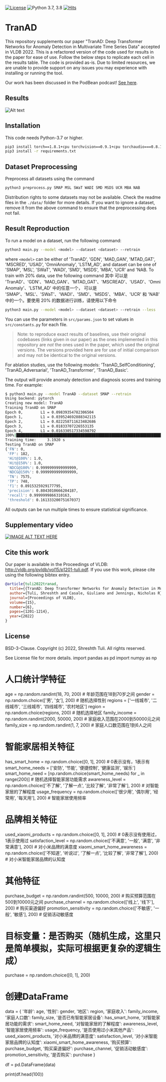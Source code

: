 [![License](https://img.shields.io/badge/License-BSD%203--Clause-red.svg)](https://github.com/imperial-qore/TranAD/blob/master/LICENSE)
![Python 3.7, 3.8](https://img.shields.io/badge/python-3.7%20%7C%203.8-blue.svg)
[![Hits](https://hits.seeyoufarm.com/api/count/incr/badge.svg?url=https%3A%2F%2Fgithub.com%2Fimperial-qore%2FTranAD&count_bg=%23FFC401&title_bg=%23555555&icon=&icon_color=%23E7E7E7&title=hits&edge_flat=false)](https://hits.seeyoufarm.com)

# TranAD
This repository supplements our paper "TranAD: Deep Transformer Networks for Anomaly Detection in Multivariate Time Series Data" accepted in VLDB 2022. This is a refactored version of the code used for results in the paper for ease of use. Follow the below steps to replicate each cell in the results table. The code is provided as-is. Due to limited resources, we are unable to provide support on any issues you may experience with installing or running the tool.

Our work has been discussed in the PodBean podcast! [See here](https://papersread.ai/e/tranad-deep-transformer-networks-for-anomaly-detection-in-multivariate-time-series-data-1663142096/). 

## Results
![Alt text](results/main.PNG?raw=true "results")

## Installation
This code needs Python-3.7 or higher.
```bash
pip3 install torch==1.8.1+cpu torchvision==0.9.1+cpu torchaudio===0.8.1 -f https://download.pytorch.org/whl/torch_stable.html
pip3 install -r requirements.txt
```

## Dataset Preprocessing
Preprocess all datasets using the command
```bash
python3 preprocess.py SMAP MSL SWaT WADI SMD MSDS UCR MBA NAB
```
Distribution rights to some datasets may not be available. Check the readme files in the `./data/` folder for more details. If you want to ignore a dataset, remove it from the above command to ensure that the preprocessing does not fail.

## Result Reproduction
To run a model on a dataset, run the following command:
```bash
python3 main.py --model <model> --dataset <dataset> --retrain
```
where `<model>` can be either of 'TranAD', 'GDN', 'MAD_GAN', 'MTAD_GAT', 'MSCRED', 'USAD', 'OmniAnomaly', 'LSTM_AD', and dataset can be one of 'SMAP', 'MSL', 'SWaT', 'WADI', 'SMD', 'MSDS', 'MBA', 'UCR' and 'NAB. To train with 20% data, use the following command 
其中 <model> 可以是 'TranAD'、'GDN'、'MAD_GAN'、'MTAD_GAT'、'MSCREAD'、'USAD'、'OmniAnomaly'、'LSTM_AD' 中的任意一个，<dataset> 可以是 'SMAP'、'MSL'、'SWaT'、'WADI'、'SMD'、'MSDS'、'MBA'、'UCR' 和 'NAB' 中的一个。要使用 20% 的数据进行训练，请使用以下命令
```bash
python3 main.py --model <model> --dataset <dataset> --retrain --less
```
You can use the parameters in `src/params.json` to set values in `src/constants.py` for each file. 

> Note: to reproduce exact results of baselines, use their original codebases (links given in our paper) as the ones implemented in this repository are *not* the ones used in the paper, which used the original versions. The versions provided here are for use of initial comparison and may not be identical to the original versions.

For ablation studies, use the following models: 'TranAD_SelfConditioning', 'TranAD_Adversarial', 'TranAD_Transformer', 'TranAD_Basic'.

The output will provide anomaly detection and diagnosis scores and training time. For example:
```bash
$ python3 main.py --model TranAD --dataset SMAP --retrain 
Using backend: pytorch
Creating new model: TranAD
Training TranAD on SMAP
Epoch 0,        L1 = 0.09839354782306504
Epoch 1,        L1 = 0.039524692888342115
Epoch 2,        L1 = 0.022258711623482686
Epoch 3,        L1 = 0.01833707226553135
Epoch 4,        L1 = 0.016330517334598792
100%|███████████████████████████████████████████████████████████████████| 5/5 [00:03<00:00,  1.57it/s]
Training time:     3.1920 s
Testing TranAD on SMAP
{'FN': 0,
 'FP': 182,
 'Hit@100%': 1.0,
 'Hit@150%': 1.0,
 'NDCG@100%': 0.9999999999999999,
 'NDCG@150%': 0.9999999999999999,
 'TN': 7575,
 'TP': 748,
 'f1': 0.8915325929177795,
 'precision': 0.8043010666204187,
 'recall': 0.9999999866310163,
 'threshold': 0.16133320075167037}
```

All outputs can be run multiple times to ensure statistical significance. 

## Supplementary video

[![IMAGE ALT TEXT HERE](https://img.youtube.com/vi/b2fSzneXPsg/0.jpg)](https://www.youtube.com/watch?v=b2fSzneXPsg)

## Cite this work

Our paper is available in the Proceedings of VLDB: http://vldb.org/pvldb/vol15/p1201-tuli.pdf.
If you use this work, please cite using the following bibtex entry.
```bibtex
@article{tuli2022tranad,
  title={{TranAD: Deep Transformer Networks for Anomaly Detection in Multivariate Time Series Data}},
  author={Tuli, Shreshth and Casale, Giuliano and Jennings, Nicholas R},
  journal={Proceedings of VLDB},
  volume={15},
  number={6},
  pages={1201-1214},
  year={2022}
}
```

## License

BSD-3-Clause. 
Copyright (c) 2022, Shreshth Tuli.
All rights reserved.

See License file for more details.
import pandas as pd
import numpy as np

# 人口统计学特征
age = np.random.randint(18, 70, 200)  # 年龄范围在18到70岁之间
gender = np.random.choice(['男', '女'], 200)  # 随机选择性别
regions = ['一线城市', '二线城市', '三线城市', '四线城市', '农村地区']
region = np.random.choice(regions, 200)  # 随机选择地区
family_income = np.random.randint(2000, 50000, 200)  # 家庭收入范围在2000到50000元之间
family_size = np.random.randint(1, 7, 200)  # 家庭人口数范围在1到6人之间

# 智能家居相关特征
has_smart_home = np.random.choice([0, 1], 200)  # 0表示没有，1表示有
smart_home_needs = ['安防', '节能', '便捷控制', '健康监测', '娱乐']
smart_home_need = [np.random.choice(smart_home_needs) for _ in range(200)]  # 随机选择智能家居功能需求
awareness_level = np.random.choice(['不了解', '了解一点', '比较了解', '非常了解'], 200)  # 对智能家居的了解程度
usage_frequency = np.random.choice(['很少用', '偶尔用', '经常用', '每天用'], 200)  # 智能家居使用频率

# 品牌相关特征
used_xiaomi_products = np.random.choice([0, 1], 200)  # 0表示没有使用过，1表示使用过
satisfaction_level = np.random.choice(['不满意', '一般', '满意', '非常满意'], 200)  # 对小米品牌的满意度
xiaomi_smart_home_awareness = np.random.choice(['不知道', '听说过', '了解一点', '比较了解', '非常了解'], 200)  # 对小米智能家居品牌的认知度

# 其他特征
purchase_budget = np.random.randint(500, 10000, 200)  # 购买预算范围在500到10000元之间
purchase_channel = np.random.choice(['线上', '线下'], 200)  # 购买渠道偏好
promotion_sensitivity = np.random.choice(['不敏感', '一般', '敏感'], 200)  # 促销活动敏感度

# 目标变量：是否购买（随机生成，这里只是简单模拟，实际可根据更复杂的逻辑生成）
purchase = np.random.choice([0, 1], 200)

# 创建DataFrame
data = {
    '年龄': age,
    '性别': gender,
    '地区': region,
    '家庭收入': family_income,
    '家庭人口数': family_size,
    '是否已有智能家居设备': has_smart_home,
    '对智能家居功能的需求': smart_home_need,
    '对智能家居的了解程度': awareness_level,
    '智能家居使用频率': usage_frequency,
    '是否使用过小米其他产品': used_xiaomi_products,
    '对小米品牌的满意度': satisfaction_level,
    '对小米智能家居品牌的认知度': xiaomi_smart_home_awareness,
    '购买预算': purchase_budget,
    '购买渠道偏好': purchase_channel,
    '促销活动敏感度': promotion_sensitivity,
    '是否购买': purchase
}

df = pd.DataFrame(data)

print(df.head(100))